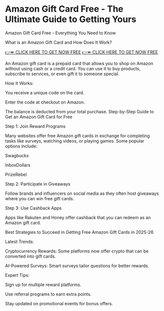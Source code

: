 # Amazon Gift Card Free - The Ultimate Guide to Getting Yours
Amazon Gift Card Free - Everything You Need to Know

What is an Amazon Gift Card and How Does It Work?

[👉⏩ CLICK HERE TO GET NOW FREE](https://ecomadboosters.xyz/free%20amazon%20gift%20card/)
[👉⏩ CLICK HERE TO GET NOW FREE](https://ecomadboosters.xyz/free%20amazon%20gift%20card/)


An Amazon gift card is a prepaid card that allows you to shop on Amazon without using cash or a credit card. You can use it to buy products, subscribe to services, or even gift it to someone special.

How It Works:

You receive a unique code on the card.

Enter the code at checkout on Amazon.

The balance is deducted from your total purchase.
Step-by-Step Guide to Get an Amazon Gift Card for Free

Step 1: Join Reward Programs

Many websites offer free Amazon gift cards in exchange for completing tasks like surveys, watching videos, or playing games. Some popular options include:

Swagbucks

InboxDollars

PrizeRebel

Step 2: Participate in Giveaways

Follow brands and influencers on social media as they often host giveaways where you can win free gift cards.

Step 3: Use Cashback Apps

Apps like Rakuten and Honey offer cashback that you can redeem as an Amazon gift card.

Best Strategies to Succeed in Getting Free Amazon Gift Cards in 2025-26

Latest Trends:

Cryptocurrency Rewards: Some platforms now offer crypto that can be converted into gift cards.

AI-Powered Surveys: Smart surveys tailor questions for better rewards.

Expert Tips:

Sign up for multiple reward platforms.

Use referral programs to earn extra points.

Stay updated on promotional events for bonus offers.
